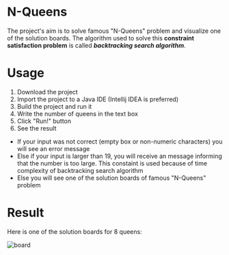 # N-Queens
The project's aim is to solve famous "N-Queens" problem and visualize one of the solution boards.
The algorithm used to solve this **constraint satisfaction problem** is called **_backtracking search algorithm_**.
# Usage
1. Download the project
2. Import the project to a Java IDE (Intellij IDEA is preferred)
3. Build the project and run it
4. Write the number of queens in the text box 
5. Click "Run!" button
6. See the result
  * If your input was not correct (empty box or non-numeric characters) you will see an error message
  * Else if your input is larger than 19, you will receive an message informing that the number is too large. This constaint is used because of time complexity of backtracking search algorithm
  * Else you will see one of the solution boards of famous "N-Queens" problem
  
# Result
Here is one of the solution boards for 8 queens:

![board]

[board]: http://i.imgur.com/3uZ6h81.png
